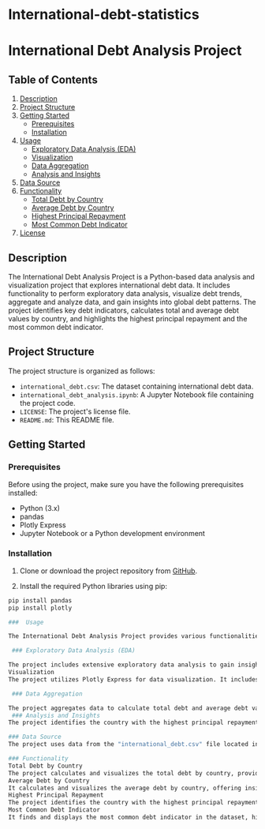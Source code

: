 # International-debt-statistics

# International Debt Analysis Project

## Table of Contents

1. [Description](#description)
2. [Project Structure](#project-structure)
3. [Getting Started](#getting-started)
   - [Prerequisites](#prerequisites)
   - [Installation](#installation)
4. [Usage](#usage)
   - [Exploratory Data Analysis (EDA)](#exploratory-data-analysis-eda)
   - [Visualization](#visualization)
   - [Data Aggregation](#data-aggregation)
   - [Analysis and Insights](#analysis-and-insights)
5. [Data Source](#data-source)
6. [Functionality](#functionality)
   - [Total Debt by Country](#total-debt-by-country)
   - [Average Debt by Country](#average-debt-by-country)
   - [Highest Principal Repayment](#highest-principal-repayment)
   - [Most Common Debt Indicator](#most-common-debt-indicator)
7. [License](#license)

## Description

The International Debt Analysis Project is a Python-based data analysis and visualization project that explores international debt data. It includes functionality to perform exploratory data analysis, visualize debt trends, aggregate and analyze data, and gain insights into global debt patterns. The project identifies key debt indicators, calculates total and average debt values by country, and highlights the highest principal repayment and the most common debt indicator.

## Project Structure

The project structure is organized as follows:

- `international_debt.csv`: The dataset containing international debt data.
- `international_debt_analysis.ipynb`: A Jupyter Notebook file containing the project code.
- `LICENSE`: The project's license file.
- `README.md`: This README file.

## Getting Started

### Prerequisites

Before using the project, make sure you have the following prerequisites installed:

- Python (3.x)
- pandas
- Plotly Express
- Jupyter Notebook or a Python development environment

### Installation

1. Clone or download the project repository from [GitHub](https://github.com/yourusername/international-debt-analysis).

2. Install the required Python libraries using pip:

```bash
pip install pandas
pip install plotly

###  Usage

The International Debt Analysis Project provides various functionalities for analyzing and visualizing international debt data.

 ### Exploratory Data Analysis (EDA)

The project includes extensive exploratory data analysis to gain insights into the dataset. It explores data statistics, data types, and unique country names and indicator codes.
Visualization
The project utilizes Plotly Express for data visualization. It includes scatter plots and bar plots to visualize debt data by country and indicator.

 ### Data Aggregation

The project aggregates data to calculate total debt and average debt values by country, offering a comprehensive view of debt statistics.
 ### Analysis and Insights
The project identifies the country with the highest principal repayment and the corresponding indicator. It also determines the most common debt indicator in the dataset.

### Data Source
The project uses data from the "international_debt.csv" file located in the project directory. This dataset contains information on international debt, including country names, indicators, and debt values.

### Functionality
Total Debt by Country
The project calculates and visualizes the total debt by country, providing a summary of the overall debt burden.
Average Debt by Country
It calculates and visualizes the average debt by country, offering insights into the average debt levels in different countries.
Highest Principal Repayment
The project identifies the country with the highest principal repayment and displays the corresponding indicator name, shedding light on significant debt repayments.
Most Common Debt Indicator
It finds and displays the most common debt indicator in the dataset, highlighting the prevailing debt type.
